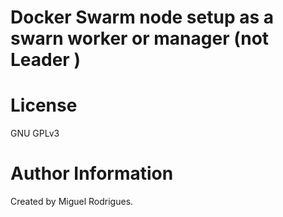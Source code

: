 # Docker Swarm node setup as a swarn worker or manager (not Leader )

# License

GNU GPLv3

# Author Information

Created by Miguel Rodrigues.
